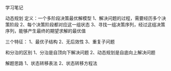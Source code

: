学习笔记

动态规划
定义：一个多阶段决策最优解模型
1、解决问题的过程，需要经历多个决策阶段
2、每个决策阶段都对应这一组状态
3、寻找一组决策序列，经过这组决策序列，能够产生最终的期望求解的最优值

三个特征：
1、最优子结构
2、无后效性
3、重复子问题

和分治的区别
1、分治是自顶向下解决问题
2、动态规划是自底向上解决问题

解题思路
1、状态转移表法
2、状态转移方程法